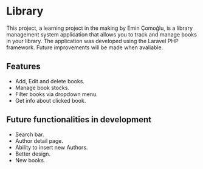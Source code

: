 # Library

This project, a learning project in the making by Emin Çomoğlu, is a library management system application that allows you to track and manage books in your library. The application was developed using the Laravel PHP framework. Future improvements will be made when avaliable.

## Features

- Add, Edit and delete books.
- Manage book stocks.
- Filter books via dropdown menu.
- Get info about clicked book.

## Future functionalities in development

- Search bar.
- Author detail page.
- Ability to insert new Authors.
- Better design.
- New books.



